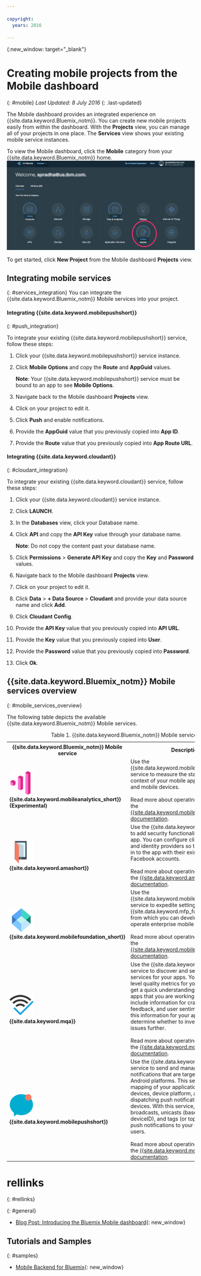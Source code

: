 ```yaml
---

copyright:
  years: 2016

---
```

{:new_window: target="_blank"}

# Creating mobile projects from the Mobile dashboard
{: #mobile}
*Last Updated: 8 July 2016*
{: .last-updated} 

The Mobile dashboard provides an integrated experience on {{site.data.keyword.Bluemix_notm}}. You can create new mobile projects easily from within the dashboard. With the **Projects** view, you can manage all of your projects in one place. The **Services** view shows your existing mobile service instances.

To view the Mobile dashboard, click the **Mobile** category from your {{site.data.keyword.Bluemix_notm}} home.
<img src="images/mobile_dashboard.jpg" alt="{{site.data.keyword.Bluemix_notm}} home">

To get started, click **New Project** from the Mobile dashboard **Projects** view.


## Integrating mobile services
{: #services_integration}
You can integrate the {{site.data.keyword.Bluemix_notm}} Mobile services into your project.

#### Integrating {{site.data.keyword.mobilepushshort}}
{: #push_integration}

To integrate your existing {{site.data.keyword.mobilepushshort}} service, follow these steps:

1. Click your {{site.data.keyword.mobilepushshort}} service instance.
2. Click **Mobile Options** and copy the **Route** and **AppGuid** values.

   **Note**: Your {{site.data.keyword.mobilepushshort}} service must be bound to an app to see **Mobile Options**.

3. Navigate back to the Mobile dashboard **Projects** view.
4. Click on your project to edit it.
5. Click **Push** and enable notifications.
6. Provide the **AppGuid** value that you previously copied into **App ID**.
7. Provide the **Route** value that you previously copied into **App Route URL**.

#### Integrating {{site.data.keyword.cloudant}}
{: #cloudant_integration}

To integrate your existing {{site.data.keyword.cloudant}} service, follow these steps:

1. Click your {{site.data.keyword.cloudant}} service instance.
2. Click **LAUNCH**.
3. In the **Databases** view, click your Database name.
4. Click **API** and copy the **API Key** value through your database name.

   **Note**: Do not copy the content past your database name.
   
5. Click **Permissions** > **Generate API Key** and copy the **Key** and **Password** values.
6. Navigate back to the Mobile dashboard **Projects** view.
7. Click on your project to edit it.
8. Click **Data** > **+ Data Source** > **Cloudant** and provide your data source name and click **Add**.
9. Click **Cloudant Config**.
10. Provide the **API Key** value that you previously copied into **API URL**.
11. Provide the **Key** value that you previously copied into **User**.
12. Provide the **Password** value that you previously copied into **Password**.
13. Click **Ok**.

## {{site.data.keyword.Bluemix_notm}} Mobile services overview
{: #mobile_services_overview}

The following table depicts the available {{site.data.keyword.Bluemix_notm}} Mobile services.

<table>
<caption>Table 1. {{site.data.keyword.Bluemix_notm}} Mobile services</caption>
<th>{{site.data.keyword.Bluemix_notm}} Mobile service</th>
<th>Description</th>
<tr>
<td> <img src="images/mobile_analytics_icon.png" alt="{{site.data.keyword.mobileanalytics_short}}icon"><br/><b>{{site.data.keyword.mobileanalytics_short}} (Experimental)</b></td>
<td valign="top">Use the {{site.data.keyword.mobileanalytics_full}} service to measure the state, behavior, and context of your mobile apps, mobile users, and mobile devices.<br/><br/>
Read more about operating this service in the <a href="../services/mobileanalytics/index.html" alt="{{site.data.keyword.mobileanalytics_short}} documentation link">{{site.data.keyword.mobileanalytics_short}} documentation</a>.
</td>
</tr>
<tr>
<td><img src="images/catalog_icons-05.png" alt="{{site.data.keyword.amashort}} service icon"><br/><b>{{site.data.keyword.amashort}}</b></td>
<td valign="top">Use the {{site.data.keyword.amafull}} service to add security functionality to your mobile app. You can configure client authentication and identity providers so that users can log in to the app with their existing Google or Facebook accounts.<br/><br/>
Read more about operating this service in the <a href="../services/mobileaccess/index.html" alt="{{site.data.keyword.amashort}} documentation link">{{site.data.keyword.amashort}} documentation</a>.</td>
</tr>
<tr>
<td><img src="images/MFPFoundation_icon.png" alt="{{site.data.keyword.mobilefoundation_short}} service icon"><br/> <b>{{site.data.keyword.mobilefoundation_short}}</b></td>
<td valign="top">Use the {{site.data.keyword.mobilefoundation_long}} service to expedite setting up an {{site.data.keyword.mfp_full}} environment from which you can develop, test, and operate enterprise mobile apps.<br/><br/>
Read more about operating this service in the <a href="../services/mobilefoundation/index.html" alt="{{site.data.keyword.mobilefoundation_short}} documentation link">{{site.data.keyword.mobilefoundation_short}} documentation</a>.</td>
</tr>
<tr>
<td><img src="images/mqa_icon.png" alt="{{site.data.keyword.mqa}} service icon"><br/><b>{{site.data.keyword.mqa}}</b></td>
<td valign="top">Use the {{site.data.keyword.mqafull}} service to discover and set up mobile quality services for your apps. You can view high-level quality metrics for your mobile apps to get a quick understanding of the issues for apps that you are working on. These metrics include information for crashes, bugs, user feedback, and user sentiment. By viewing this information for your apps, you can determine whether to investigate specific issues further.<br/><br/>
Read more about operating this service in the <a href="../services/MobileQualityAssurance/index.html" alt="{{site.data.keyword.mqa}} documentation link">{{site.data.keyword.mqa}} documentation</a>.</td>
</tr>
<tr>
<td><img src="images/catalog_icons-09.png" alt="Push Notifications service icon"><br/><b>{{site.data.keyword.mobilepushshort}}</b></td>
<td valign="top">Use the {{site.data.keyword.mobilepushfull}} service to send and manage mobile push notifications that are targeted to iOS and Android platforms. This service manages the mapping of your application users to their devices, device platform, and handles dispatching push notifications to the devices. With this service, you can send broadcasts, unicasts (based on userID, deviceID), and tags (or topics) based on push notifications to your mobile application users.<br/><br/>
Read more about operating this service in the <a href="../services/mobilepush/index.html" alt="{{site.data.keyword.mobilepushshort}} documentation link">{{site.data.keyword.mobilepushshort}} documentation</a>.</td>
</table>

# rellinks
{: #rellinks}

<!-- links to internal services don't work
## {{site.data.keyword.Bluemix_notm}} Mobile services
{: #general}
* [Mobile Analytics (Experimental)](../services/mobileanalytics/index.html){: new_window}
* [Mobile Client Access](../services/mobileaccess/index.html){: new_window}
* [Mobile Foundation](../services/mobilefoundation/index.html){: new_window}
* [Mobile Quality Assurance)](../services/MobileQualityAssurance/index.html){: new_window}
* [Push Notifications](../services/mobilepush/index.html){: new_window}
-->
{: #general}
* [Blog Post: Introducing the Bluemix Mobile dashboard](https://developer.ibm.com/bluemix/2016/07/08/new-bluemix-mobile-dashboard/){: new_window}
 
## Tutorials and Samples
{: #samples}
* [Mobile Backend for Bluemix](https://github.com/ibm-bluemix-mobile-services/mobiledashboard-storecatalog-backend){: new_window}

<!-- blogs posts aren't live yet
* [Blog Post: Creating a Store Catalog application using Bluemix Mobile (Part 1/2)](https://developer.ibm.com/bluemix/?p=35667&preview=true){: new_window}
* [Blog Post: Integrating a custom Bluemix backend into the Store Catalog application (Part 2/2)](https://developer.ibm.com/bluemix/?p=35191&preview=true){: new_window}
-->
